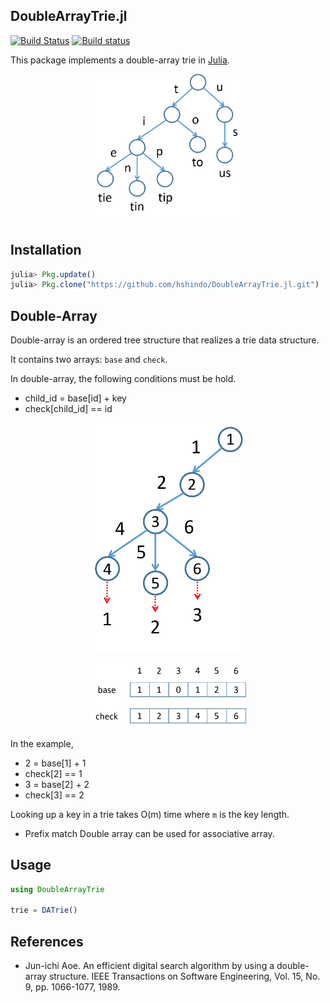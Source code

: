 ## DoubleArrayTrie.jl

[![Build Status](https://travis-ci.org/hshindo/DoubleArrayTrie.jl.svg?branch=master)](https://travis-ci.org/hshindo/DoubleArrayTrie.jl)
[![Build status](https://ci.appveyor.com/api/projects/status/github/hshindo/DoubleArrayTrie.jl?branch=master)](https://ci.appveyor.com/project/hshindo/DoubleArrayTrie-jl/branch/master)

This package implements a double-array trie in [Julia](http://julialang.org/).

<p align="center"><img src="https://github.com/hshindo/DoubleArray.jl/blob/master/trie.png" width="250"></p>

## Installation
```julia
julia> Pkg.update()
julia> Pkg.clone("https://github.com/hshindo/DoubleArrayTrie.jl.git")
```

## Double-Array
Double-array is an ordered tree structure that realizes a trie data structure.

It contains two arrays: `base` and `check`.

In double-array, the following conditions must be hold.
* child_id = base[id] + key
* check[child_id] == id

<p align="center"><img src="https://github.com/hshindo/DoubleArray.jl/blob/master/trie_internal.png" width="250"></p>
<p align="center"><img src="https://github.com/hshindo/DoubleArray.jl/blob/master/doublearray.png" width="250"></p>

In the example,
* 2 = base[1] + 1
* check[2] == 1
* 3 = base[2] + 2
* check[3] == 2

Looking up a key in a trie takes O(m) time where `m` is the key length.

* Prefix match
Double array can be used for associative array.

## Usage
```julia
using DoubleArrayTrie

trie = DATrie()

```

## References
* Jun-ichi Aoe. An efficient digital search algorithm by using a double-array structure. IEEE Transactions on Software Engineering, Vol. 15, No. 9, pp. 1066-1077, 1989.
